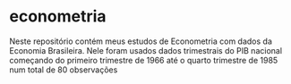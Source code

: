 # econometria
Neste repositório contém meus estudos de Econometria com dados da Economia Brasileira.
Nele foram usados dados trimestrais do PIB nacional começando do primeiro trimestre de 1966 até o quarto trimestre de 1985 num total de 80 observações
